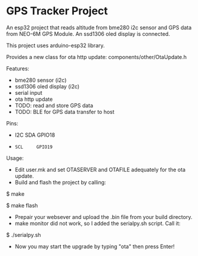 # GPS Tracker Project

An esp32 project that reads altitude from bme280 i2c sensor and GPS data from
NEO-6M GPS Module. An ssd1306 oled display is connected.

This project uses arduino-esp32 library.

Provides a new class for ota http update:
components/other/OtaUpdate.h

Features:
- bme280 sensor (i2c)
- ssd1306 oled display (i2c)
- serial input
- ota http update
- TODO: read and store GPS data
- TODO: BLE for GPS data transfer to host

Pins:
- I2C SDA     GPIO18
-     SCL     GPIO19

Usage:
- Edit user.mk and set OTASERVER and OTAFILE adequately for the ota update.
- Build and flash the project by calling:

$ make

$ make flash

- Prepair your websever and upload the .bin file from your build directory.
- make monitor did not work, so I added the serialpy.sh script. Call it:

$ ./serialpy.sh

- Now you may start the upgrade by typing "ota" then press Enter!
